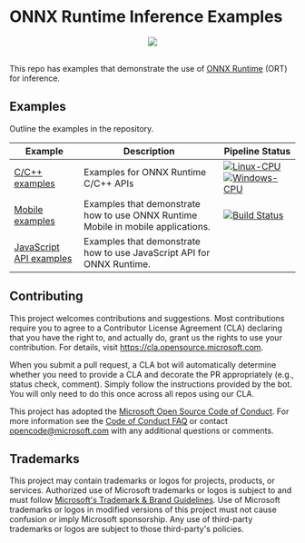 # ONNX Runtime Inference Examples

<div align="center">
  <img src="https://www.onnxruntime.ai/images/ONNX-Runtime-logo.png" /><br /><br />
</div>

This repo has examples that demonstrate the use of [ONNX Runtime](https://github.com/microsoft/onnxruntime) (ORT) for inference.

## Examples

Outline the examples in the repository.

| Example | Description | Pipeline Status |
|-|-|-|
| [C/C++ examples](c_cxx) |  Examples for ONNX Runtime C/C++ APIs | [![Linux-CPU](https://github.com/microsoft/onnxruntime-inference-examples/actions/workflows/linux-ci.yml/badge.svg)](https://github.com/microsoft/onnxruntime-inference-examples/actions/workflows/linux-ci.yml) [![Windows-CPU](https://github.com/microsoft/onnxruntime-inference-examples/actions/workflows/win-ci.yml/badge.svg)](https://github.com/microsoft/onnxruntime-inference-examples/actions/workflows/win-ci.yml) |
| [Mobile examples](mobile) | Examples that demonstrate how to use ONNX Runtime Mobile in mobile applications. | [![Build Status](https://dev.azure.com/ms/onnxruntime-inference-examples/_apis/build/status/mobile-examples-ci-pipeline?branchName=main)](https://dev.azure.com/ms/onnxruntime-inference-examples/_build/latest?definitionId=506&branchName=main) |
| [JavaScript API examples](js) | Examples that demonstrate how to use JavaScript API for ONNX Runtime. | |

## Contributing

This project welcomes contributions and suggestions.  Most contributions require you to agree to a
Contributor License Agreement (CLA) declaring that you have the right to, and actually do, grant us
the rights to use your contribution. For details, visit https://cla.opensource.microsoft.com.

When you submit a pull request, a CLA bot will automatically determine whether you need to provide
a CLA and decorate the PR appropriately (e.g., status check, comment). Simply follow the instructions
provided by the bot. You will only need to do this once across all repos using our CLA.

This project has adopted the [Microsoft Open Source Code of Conduct](https://opensource.microsoft.com/codeofconduct/).
For more information see the [Code of Conduct FAQ](https://opensource.microsoft.com/codeofconduct/faq/) or
contact [opencode@microsoft.com](mailto:opencode@microsoft.com) with any additional questions or comments.

## Trademarks

This project may contain trademarks or logos for projects, products, or services. Authorized use of Microsoft
trademarks or logos is subject to and must follow
[Microsoft's Trademark & Brand Guidelines](https://www.microsoft.com/en-us/legal/intellectualproperty/trademarks/usage/general).
Use of Microsoft trademarks or logos in modified versions of this project must not cause confusion or imply Microsoft sponsorship.
Any use of third-party trademarks or logos are subject to those third-party's policies.

